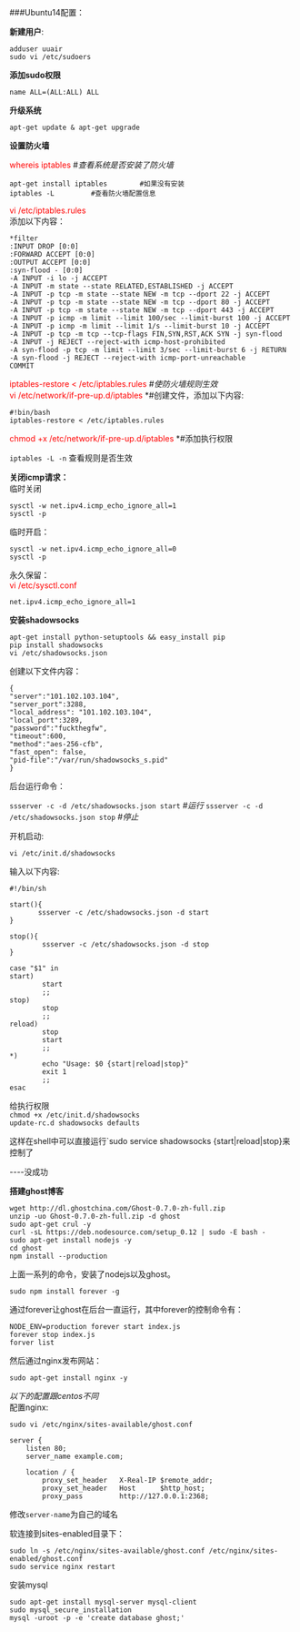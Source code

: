 ###Ubuntu14配置：  

**新建用户**:  

    adduser uuair
    sudo vi /etc/sudoers
    
**添加sudo权限** 

    name ALL=(ALL:ALL) ALL  

**升级系统**  

    apt-get update & apt-get upgrade  
    
**设置防火墙**    

<font color="red">whereis iptables</font>  		#*查看系统是否安装了防火墙*
  
    apt-get install iptables 		#如果没有安装  
    iptables -L 		#查看防火墙配置信息  
    
<font color="red">vi /etc/iptables.rules</font>    
添加以下内容：  

```
*filter
:INPUT DROP [0:0]
:FORWARD ACCEPT [0:0]  
:OUTPUT ACCEPT [0:0]
:syn-flood - [0:0]
-A INPUT -i lo -j ACCEPT
-A INPUT -m state --state RELATED,ESTABLISHED -j ACCEPT
-A INPUT -p tcp -m state --state NEW -m tcp --dport 22 -j ACCEPT
-A INPUT -p tcp -m state --state NEW -m tcp --dport 80 -j ACCEPT
-A INPUT -p tcp -m state --state NEW -m tcp --dport 443 -j ACCEPT
-A INPUT -p icmp -m limit --limit 100/sec --limit-burst 100 -j ACCEPT
-A INPUT -p icmp -m limit --limit 1/s --limit-burst 10 -j ACCEPT
-A INPUT -p tcp -m tcp --tcp-flags FIN,SYN,RST,ACK SYN -j syn-flood
-A INPUT -j REJECT --reject-with icmp-host-prohibited
-A syn-flood -p tcp -m limit --limit 3/sec --limit-burst 6 -j RETURN
-A syn-flood -j REJECT --reject-with icmp-port-unreachable
COMMIT
```

<font color="red">iptables-restore < /etc/iptables.rules</font>   *#使防火墙规则生效*  
<font color="red">vi /etc/network/if-pre-up.d/iptables</font>    *#创建文件，添加以下内容:  

```
#!bin/bash  
iptables-restore < /etc/iptables.rules  
```  
<font color="red">chmod +x /etc/network/if-pre-up.d/iptables</font> *#添加执行权限  

`iptables -L -n`  查看规则是否生效  

**关闭icmp请求：**   
临时关闭  

    sysctl -w net.ipv4.icmp_echo_ignore_all=1
    sysctl -p  
    
临时开启：  
    
    sysctl -w net.ipv4.icmp_echo_ignore_all=0
    sysctl -p  
    
永久保留：  
<font color="red">vi /etc/sysctl.conf</font>  

    net.ipv4.icmp_echo_ignore_all=1  
    
**安装shadowsocks**  

    apt-get install python-setuptools && easy_install pip
    pip install shadowsocks  
    vi /etc/shadowsocks.json
    
创建以下文件内容：  

```
{ 
"server":"101.102.103.104",   
"server_port":3288,   
"local_address": "101.102.103.104",   
"local_port":3289,   
"password":"fuckthegfw",   
"timeout":600,   
"method":"aes-256-cfb",   
"fast_open": false,   
"pid-file":"/var/run/shadowsocks_s.pid"   
}
```    

后台运行命令：  

`ssserver -c -d /etc/shadowsocks.json start`   *#运行* 
`ssserver -c -d /etc/shadowsocks.json stop`    *#停止*  

开机启动:  

`vi /etc/init.d/shadowsocks`  

输入以下内容:  

```
#!/bin/sh

start(){
       ssserver -c /etc/shadowsocks.json -d start
}

stop(){
        ssserver -c /etc/shadowsocks.json -d stop
}

case "$1" in
start)
        start
        ;;
stop)
        stop
        ;;
reload)
        stop
        start
        ;;
*)
        echo "Usage: $0 {start|reload|stop}"
        exit 1
        ;;
esac  
```

给执行权限  
`chmod +x /etc/init.d/shadowsocks`  
`update-rc.d shadowsocks defaults`  

这样在shell中可以直接运行`sudo service shadowsocks {start|reload|stop}来控制了  

----没成功  

**搭建ghost博客**  

    wget http://dl.ghostchina.com/Ghost-0.7.0-zh-full.zip    
    unzip -uo Ghost-0.7.0-zh-full.zip -d ghost
    sudo apt-get crul -y  
    curl -sL https://deb.nodesource.com/setup_0.12 | sudo -E bash -   
    sudo apt-get install nodejs -y  
    cd ghost  
    npm install --production  
    
上面一系列的命令，安装了nodejs以及ghost。  

    sudo npm install forever -g  

通过forever让ghost在后台一直运行，其中forever的控制命令有：  

    NODE_ENV=production forever start index.js  
    forever stop index.js  
    forver list  
    
然后通过nginx发布网站：  

    sudo apt-get install nginx -y  

*以下的配置跟centos不同*  
配置nginx:  

    sudo vi /etc/nginx/sites-available/ghost.conf  
    
```
server {
    listen 80;
    server_name example.com;

    location / {
        proxy_set_header   X-Real-IP $remote_addr;
        proxy_set_header   Host      $http_host;
        proxy_pass         http://127.0.0.1:2368;
```  

修改`server-name`为自己的域名  

软连接到sites-enabled目录下：  

    sudo ln -s /etc/nginx/sites-available/ghost.conf /etc/nginx/sites-enabled/ghost.conf  
    sudo service nginx restart  
    
安装mysql  

    sudo apt-get install mysql-server mysql-client  
    sudo mysql_secure_installation  
    mysql -uroot -p -e 'create database ghost;'   
    
    



    

    
    


